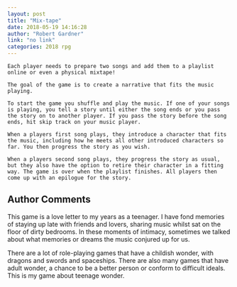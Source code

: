 ```yaml
---
layout: post
title: "Mix-tape"
date: 2018-05-19 14:16:28
author: "Robert Gardner"
link: "no link"
categories: 2018 rpg
---
```

```
Each player needs to prepare two songs and add them to a playlist online or even a physical mixtape! 

The goal of the game is to create a narrative that fits the music playing. 

To start the game you shuffle and play the music. If one of your songs is playing, you tell a story until either the song ends or you pass the story on to another player. If you pass the story before the song ends, hit skip track on your music player. 

When a players first song plays, they introduce a character that fits the music, including how he meets all other introduced characters so far. You then progress the story as you wish.

When a players second song plays, they progress the story as usual, but they also have the option to retire their character in a fitting way. The game is over when the playlist finishes. All players then come up with an epilogue for the story.
```
## Author Comments 

This game is a love letter to my years as a teenager. I have fond memories of staying up late with friends and lovers, sharing music whilst sat on the floor of dirty bedrooms. In these moments of intimacy, sometimes we talked about what memories or dreams the music conjured up for us.

There are a lot of role-playing games that have a childish wonder, with dragons and swords and spaceships. There are also many games that have adult wonder, a chance to be a better person or conform to difficult ideals. This is my game about teenage wonder. 
